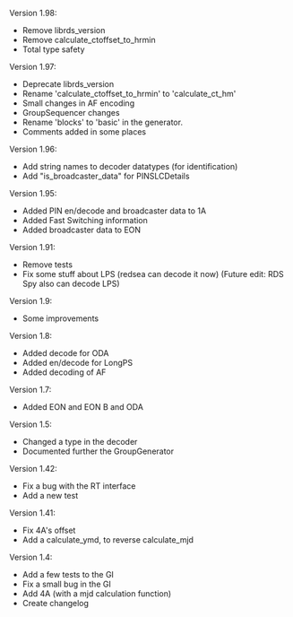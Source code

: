 Version 1.98:
- Remove librds_version
- Remove calculate_ctoffset_to_hrmin
- Total type safety

Version 1.97:
- Deprecate librds_version
- Rename 'calculate_ctoffset_to_hrmin' to 'calculate_ct_hm'
- Small changes in AF encoding
- GroupSequencer changes
- Rename 'blocks' to 'basic' in the generator.
- Comments added in some places

Version 1.96:
- Add string names to decoder datatypes (for identification)
- Add "is_broadcaster_data" for PINSLCDetails

Version 1.95:
- Added PIN en/decode and broadcaster data to 1A
- Added Fast Switching information
- Added broadcaster data to EON

Version 1.91:
- Remove tests
- Fix some stuff about LPS (redsea can decode it now) (Future edit: RDS Spy also can decode LPS)

Version 1.9:
- Some improvements

Version 1.8:
- Added decode for ODA
- Added en/decode for LongPS
- Added decoding of AF

Version 1.7:
- Added EON and EON B and ODA

Version 1.5:
- Changed a type in the decoder
- Documented further the GroupGenerator

Version 1.42:
- Fix a bug with the RT interface
- Add a new test

Version 1.41:
- Fix 4A's offset
- Add a calculate_ymd, to reverse calculate_mjd

Version 1.4:
- Add a few tests to the GI
- Fix a small bug in the GI
- Add 4A (with a mjd calculation function)
- Create changelog